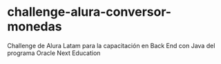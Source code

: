 # challenge-alura-conversor-monedas
Challenge de Alura Latam para la capacitación en Back End con Java del programa Oracle Next Education
